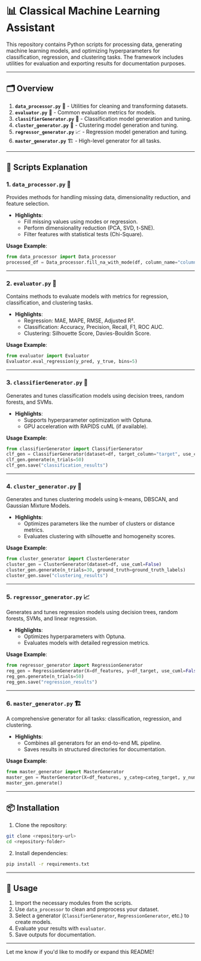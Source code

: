 # 📊 Classical Machine Learning Assistant

This repository contains Python scripts for processing data, generating machine learning models, and optimizing hyperparameters for classification, regression, and clustering tasks. The framework includes utilities for evaluation and exporting results for documentation purposes.

---

## 🗂️ Overview

1. **`data_processor.py`** 🧹 - Utilities for cleaning and transforming datasets.
2. **`evaluator.py`** 🧮 - Common evaluation metrics for models.
3. **`classifierGenerator.py`** 🤖 - Classification model generation and tuning.
4. **`cluster_generator.py`** 🧩 - Clustering model generation and tuning.
5. **`regressor_generator.py`** 📈 - Regression model generation and tuning.
6. **`master_generator.py`** 🏗️ - High-level generator for all tasks.

---

## 📜 Scripts Explanation

### 1. **`data_processor.py`** 🧹
Provides methods for handling missing data, dimensionality reduction, and feature selection.
- **Highlights**:
  - Fill missing values using modes or regression.
  - Perform dimensionality reduction (PCA, SVD, t-SNE).
  - Filter features with statistical tests (Chi-Square).

**Usage Example**:
```python
from data_processor import Data_processor
processed_df = Data_processor.fill_na_with_mode(df, column_name="column_name")
```

---

### 2. **`evaluator.py`** 🧮
Contains methods to evaluate models with metrics for regression, classification, and clustering tasks.
- **Highlights**:
  - Regression: MAE, MAPE, RMSE, Adjusted R².
  - Classification: Accuracy, Precision, Recall, F1, ROC AUC.
  - Clustering: Silhouette Score, Davies-Bouldin Score.

**Usage Example**:
```python
from evaluator import Evaluator
Evaluator.eval_regression(y_pred, y_true, bins=5)
```

---

### 3. **`classifierGenerator.py`** 🤖
Generates and tunes classification models using decision trees, random forests, and SVMs.
- **Highlights**:
  - Supports hyperparameter optimization with Optuna.
  - GPU acceleration with RAPIDS cuML (if available).

**Usage Example**:
```python
from classifierGenerator import ClassifierGenerator
clf_gen = ClassifierGenerator(dataset=df, target_column="target", use_cuml=True)
clf_gen.generate(n_trials=50)
clf_gen.save("classification_results")
```

---

### 4. **`cluster_generator.py`** 🧩
Generates and tunes clustering models using k-means, DBSCAN, and Gaussian Mixture Models.
- **Highlights**:
  - Optimizes parameters like the number of clusters or distance metrics.
  - Evaluates clustering with silhouette and homogeneity scores.

**Usage Example**:
```python
from cluster_generator import ClusterGenerator
cluster_gen = ClusterGenerator(dataset=df, use_cuml=False)
cluster_gen.generate(n_trials=30, ground_truth=ground_truth_labels)
cluster_gen.save("clustering_results")
```

---

### 5. **`regressor_generator.py`** 📈
Generates and tunes regression models using decision trees, random forests, SVMs, and linear regression.
- **Highlights**:
  - Optimizes hyperparameters with Optuna.
  - Evaluates models with detailed regression metrics.

**Usage Example**:
```python
from regressor_generator import RegressionGenerator
reg_gen = RegressionGenerator(X=df_features, y=df_target, use_cuml=False)
reg_gen.generate(n_trials=50)
reg_gen.save("regression_results")
```

---

### 6. **`master_generator.py`** 🏗️
A comprehensive generator for all tasks: classification, regression, and clustering.
- **Highlights**:
  - Combines all generators for an end-to-end ML pipeline.
  - Saves results in structured directories for documentation.

**Usage Example**:
```python
from master_generator import MasterGenerator
master_gen = MasterGenerator(X=df_features, y_categ=categ_target, y_numeric=num_target, name="experiment_name", n_tries=50)
master_gen.generate()
```

---

## 📦 Installation

1. Clone the repository:
```bash
git clone <repository-url>
cd <repository-folder>
```

2. Install dependencies:
```bash
pip install -r requirements.txt
```

---

## 🚀 Usage

1. Import the necessary modules from the scripts.
2. Use `data_processor` to clean and preprocess your dataset.
3. Select a generator (`ClassifierGenerator`, `RegressionGenerator`, etc.) to create models.
4. Evaluate your results with `evaluator`.
5. Save outputs for documentation.

---

Let me know if you'd like to modify or expand this README!